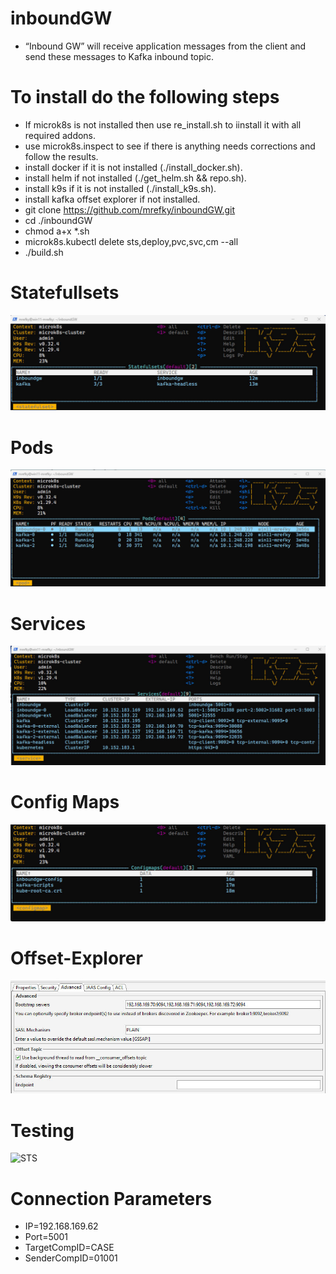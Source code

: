 # inboundGW



*	“Inbound GW” will receive application messages from the client and send these messages to Kafka inbound topic.


# To install do the following steps

* If microk8s is not installed then use re_install.sh to iinstall it with all required addons.
* use microk8s.inspect to see if there is anything needs corrections and follow the results.
* install docker if it is not installed (./install_docker.sh).
* install helm if not installed (./get_helm.sh && repo.sh).
* install k9s if it is not installed (./install_k9s.sh).
* install kafka offset explorer if not installed.
* git clone https://github.com/mrefky/inboundGW.git
* cd ./inboundGW
* chmod a+x *.sh
* microk8s.kubectl delete sts,deploy,pvc,svc,cm --all
* ./build.sh



# Statefullsets

![STS](./sts.jpg?raw=true "Sts")

# Pods

![Pods](./po.jpg?raw=true "po")

# Services

![Svc](./svc.jpg?raw=true "Svc")

# Config Maps

![CM](./cm.jpg?raw=true "cm")

# Offset-Explorer

![offset](offset_explorer.jpg)

# Testing

![STS](./orders.jpg?raw=true "Sts")


# Connection Parameters


* IP=192.168.169.62
* Port=5001
* TargetCompID=CASE
* SenderCompID=01001

